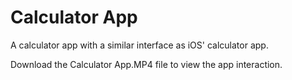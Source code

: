 # Calculator App
A calculator app with a similar interface as iOS' calculator app.

Download the Calculator App.MP4 file to view the app interaction.
